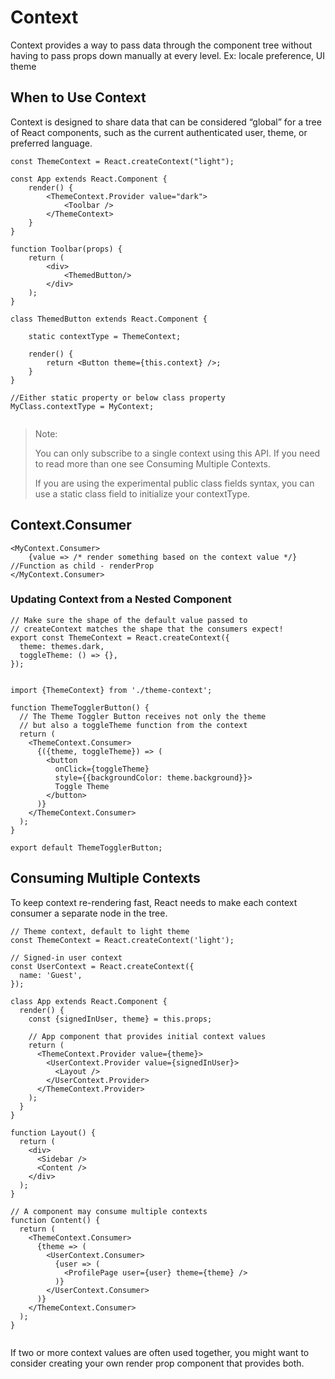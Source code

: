 # Context

Context provides a way to pass data through the component tree without having to pass props down manually at every level.
Ex: locale preference, UI theme

## When to Use Context
Context is designed to share data that can be considered “global” for a tree of React components,
such as the current authenticated user, theme, or preferred language. 

```
const ThemeContext = React.createContext("light");

const App extends React.Component {
    render() {
        <ThemeContext.Provider value="dark">
            <Toolbar />
        </ThemeContext>
    }
}

function Toolbar(props) {
    return (
        <div>
            <ThemedButton/>
        </div>
    );
}

class ThemedButton extends React.Component {

    static contextType = ThemeContext;

    render() {
        return <Button theme={this.context} />;
    }
}

//Either static property or below class property
MyClass.contextType = MyContext;


```

> Note:
> 
> You can only subscribe to a single context using this API. If you need to read more than one see Consuming Multiple Contexts.
> 
> If you are using the experimental public class fields syntax, you can use a static class field to initialize your contextType.

## Context.Consumer

```
<MyContext.Consumer>
    {value => /* render something based on the context value */} //Function as child - renderProp
</MyContext.Consumer>
```

### Updating Context from a Nested Component

```
// Make sure the shape of the default value passed to
// createContext matches the shape that the consumers expect!
export const ThemeContext = React.createContext({
  theme: themes.dark,
  toggleTheme: () => {},
});


import {ThemeContext} from './theme-context';

function ThemeTogglerButton() {
  // The Theme Toggler Button receives not only the theme
  // but also a toggleTheme function from the context
  return (
    <ThemeContext.Consumer>
      {({theme, toggleTheme}) => (
        <button
          onClick={toggleTheme}
          style={{backgroundColor: theme.background}}>
          Toggle Theme
        </button>
      )}
    </ThemeContext.Consumer>
  );
}

export default ThemeTogglerButton;

```



## Consuming Multiple Contexts

To keep context re-rendering fast, React needs to make each context consumer a separate node in the tree.

```
// Theme context, default to light theme
const ThemeContext = React.createContext('light');

// Signed-in user context
const UserContext = React.createContext({
  name: 'Guest',
});

class App extends React.Component {
  render() {
    const {signedInUser, theme} = this.props;

    // App component that provides initial context values
    return (
      <ThemeContext.Provider value={theme}>
        <UserContext.Provider value={signedInUser}>
          <Layout />
        </UserContext.Provider>
      </ThemeContext.Provider>
    );
  }
}

function Layout() {
  return (
    <div>
      <Sidebar />
      <Content />
    </div>
  );
}

// A component may consume multiple contexts
function Content() {
  return (
    <ThemeContext.Consumer>
      {theme => (
        <UserContext.Consumer>
          {user => (
            <ProfilePage user={user} theme={theme} />
          )}
        </UserContext.Consumer>
      )}
    </ThemeContext.Consumer>
  );
}


```

If two or more context values are often used together, you might want to consider creating your own render prop component that provides both.


